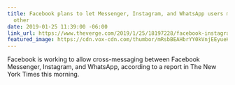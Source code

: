 ```yaml
---
title: Facebook plans to let Messenger, Instagram, and WhatsApp users message each
  other
date: 2019-01-25 11:39:00 -06:00
link_url: https://www.theverge.com/2019/1/25/18197228/facebook-instagram-whatsapp-merge-messaging-services-mark-zuckerberg
featured_image: https://cdn.vox-cdn.com/thumbor/mRsbBEAHbrYY0kVnjEEyueKxHno=/0x146:2040x1214/fit-in/1200x630/cdn.vox-cdn.com/uploads/chorus_asset/file/10595581/jbareham_180405_1777_facebook_0003.jpg
---
```


Facebook is working to allow cross-messaging between Facebook Messenger, Instagram, and WhatsApp, according to a report in The New York Times this morning.